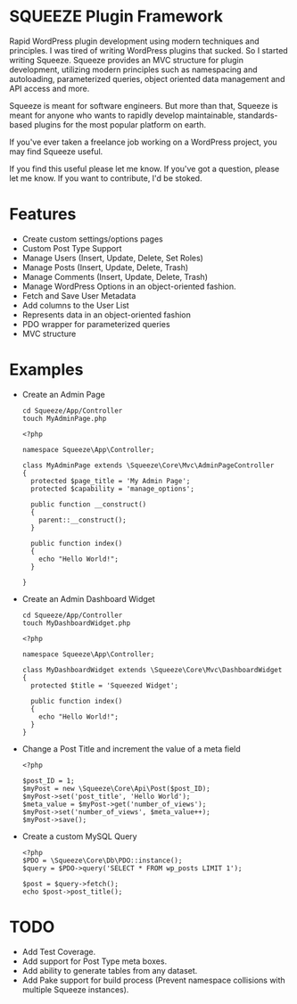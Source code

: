 SQUEEZE Plugin Framework
========================

Rapid WordPress plugin development using modern techniques and principles. I was tired of writing WordPress plugins that sucked. So I started writing Squeeze. Squeeze provides an MVC structure for plugin development, utilizing modern principles such as namespacing and autoloading, parameterized queries, object oriented data management and API access and more.

Squeeze is meant for software engineers. But more than that, Squeeze is meant for anyone who wants to rapidly develop maintainable, standards-based plugins for the most popular platform on earth.

If you've ever taken a freelance job working on a WordPress project, you may find Squeeze useful.

If you find this useful please let me know. If you've got a question, please let me know. If you want to contribute, I'd be stoked.

Features
========
* Create custom settings/options pages
* Custom Post Type Support
* Manage Users (Insert, Update, Delete, Set Roles)
* Manage Posts (Insert, Update, Delete, Trash)
* Manage Comments (Insert, Update, Delete, Trash)
* Manage WordPress Options in an object-oriented fashion.
* Fetch and Save User Metadata
* Add columns to the User List
* Represents data in an object-oriented fashion
* PDO wrapper for parameterized queries
* MVC structure

Examples
========
* Create an Admin Page

    ```
    cd Squeeze/App/Controller
    touch MyAdminPage.php
    ```
    ```
    <?php
    
    namespace Squeeze\App\Controller;
    
    class MyAdminPage extends \Squeeze\Core\Mvc\AdminPageController
    {
      protected $page_title = 'My Admin Page';
      protected $capability = 'manage_options';
    
      public function __construct()
      {
        parent::__construct();
      }
    
      public function index()
      {
        echo "Hello World!";
      }
    
    }
    ```
* Create an Admin Dashboard Widget

    ```
    cd Squeeze/App/Controller
    touch MyDashboardWidget.php
    ```
    ```
    <?php

    namespace Squeeze\App\Controller;
    
    class MyDashboardWidget extends \Squeeze\Core\Mvc\DashboardWidget
    {
      protected $title = 'Squeezed Widget';
    
      public function index()
      {
        echo "Hello World!";
      }
    }
    ```
* Change a Post Title and increment the value of a meta field

    ```
    <?php
    
    $post_ID = 1;
    $myPost = new \Squeeze\Core\Api\Post($post_ID);
    $myPost->set('post_title', 'Hello World');
    $meta_value = $myPost->get('number_of_views');
    $myPost->set('number_of_views', $meta_value++);
    $myPost->save();
    ```
* Create a custom MySQL Query

    ````
    <?php
    $PDO = \Squeeze\Core\Db\PDO::instance();
    $query = $PDO->query('SELECT * FROM wp_posts LIMIT 1');

    $post = $query->fetch();
    echo $post->post_title();
    ````

TODO
====
* Add Test Coverage.
* Add support for Post Type meta boxes.
* Add ability to generate tables from any dataset.
* Add Pake support for build process (Prevent namespace collisions with multiple Squeeze instances).